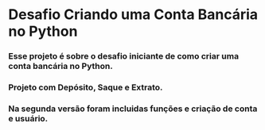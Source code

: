 # Desafio Criando uma Conta Bancária no Python

### Esse projeto é sobre o desafio iniciante de como criar uma conta bancária no Python.

### Projeto com Depósito, Saque e Extrato.
### Na segunda versão foram incluidas funções e criação de conta e usuário.

